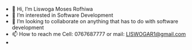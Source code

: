 - 👋 Hi, I’m Liswoga Moses Rofhiwa
- 👀 I’m interested in Software Development
- 💞️ I’m looking to collaborate on anything that has to do with software development
- 📫 How to reach me Cell: 0767687777 or mail: LISWOGAR1@gmail.com
- 

<!---
LiswogaMR/LiswogaMR is a ✨ special ✨ repository because its `README.md` (this file) appears on your GitHub profile.
You can click the Preview link to take a look at your changes.
--->
